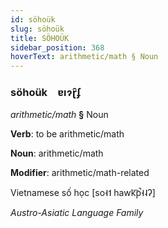 ```yaml
---
id: söhoük
slug: söhoük
title: SÖHOÜK
sidebar_position: 368
hoverText: arithmetic/math § Noun
---
```


### söhoük&emsp;<span kind="abugida">ɐıɂɽ̑ʄ</span>

*arithmetic/math* **§** Noun

**Verb**: to be arithmetic/math

**Noun**: arithmetic/math

**Modifier**: arithmetic/math-related

Vietnamese số học [so˧˦ hawk͡p̚˧˨ʔ]

*Austro-Asiatic Language Family*